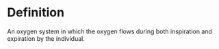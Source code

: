 # Definition

An oxygen system in which the oxygen flows during both inspiration and
expiration by the individual.
